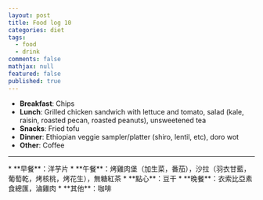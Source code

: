 ```yaml
---
layout: post
title: Food log 10
categories: diet
tags: 
  - food
  - drink
comments: false
mathjax: null
featured: false
published: true
---
```


* **Breakfast**: Chips
* **Lunch**: Grilled chicken sandwich with lettuce and tomato, salad (kale, raisin, roasted pecan, roasted peanuts), unsweetened tea
* **Snacks**: Fried tofu 
* **Dinner**: Ethiopian veggie sampler/platter (shiro, lentil, etc), doro wot
* **Other**: Coffee
<hr>
* **早餐**：洋芋片
* **午餐**：烤雞肉堡（加生菜，番茄），沙拉（羽衣甘藍，葡萄乾，烤核桃，烤花生），無糖紅茶
* **點心**：豆干
* **晚餐**：衣索比亞素食總匯，滷雞肉
* **其他**：咖啡
